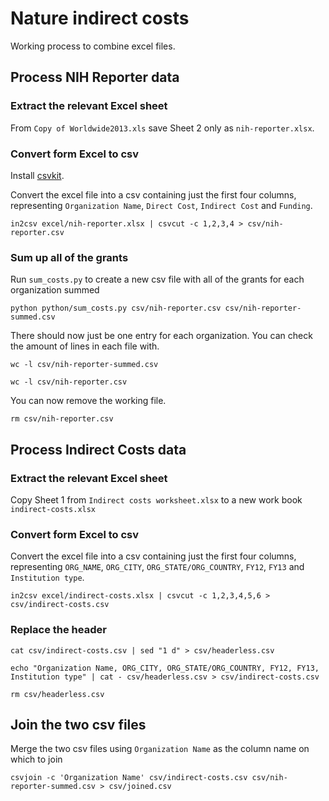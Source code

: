 # Nature indirect costs

Working process to combine excel files.

## Process NIH Reporter data

### Extract the relevant Excel sheet

From `Copy of Worldwide2013.xls` save Sheet 2 only as `nih-reporter.xlsx`.

### Convert form Excel to csv

Install [csvkit](http://csvkit.readthedocs.org/en/0.9.0/index.html).

Convert the excel file into a csv containing just the first four columns, representing `Organization Name`, `Direct Cost`, `Indirect Cost` and `Funding`.

	in2csv excel/nih-reporter.xlsx | csvcut -c 1,2,3,4 > csv/nih-reporter.csv
	
### Sum up all of the grants

Run `sum_costs.py` to create a new csv file with all of the grants for each organization summed

	python python/sum_costs.py csv/nih-reporter.csv csv/nih-reporter-summed.csv

There should now just be one entry for each organization. You can check the amount of lines in each file with.

	wc -l csv/nih-reporter-summed.csv

	wc -l csv/nih-reporter.csv

You can now remove the working file.

	rm csv/nih-reporter.csv

## Process Indirect Costs data

### Extract the relevant Excel sheet

Copy Sheet 1 from `Indirect costs worksheet.xlsx` to a new work book `indirect-costs.xlsx`

### Convert form Excel to csv

Convert the excel file into a csv containing just the first four columns, representing `ORG_NAME`, `ORG_CITY`, `ORG_STATE/ORG_COUNTRY`, `FY12`, `FY13` and `Institution type`.

	in2csv excel/indirect-costs.xlsx | csvcut -c 1,2,3,4,5,6 > csv/indirect-costs.csv

### Replace the header

	cat csv/indirect-costs.csv | sed "1 d" > csv/headerless.csv

	echo "Organization Name, ORG_CITY, ORG_STATE/ORG_COUNTRY, FY12, FY13, Institution type" | cat - csv/headerless.csv > csv/indirect-costs.csv

	rm csv/headerless.csv

## Join the two csv files

Merge the two csv files using `Organization Name` as the column name on which to join

	csvjoin -c 'Organization Name' csv/indirect-costs.csv csv/nih-reporter-summed.csv > csv/joined.csv




